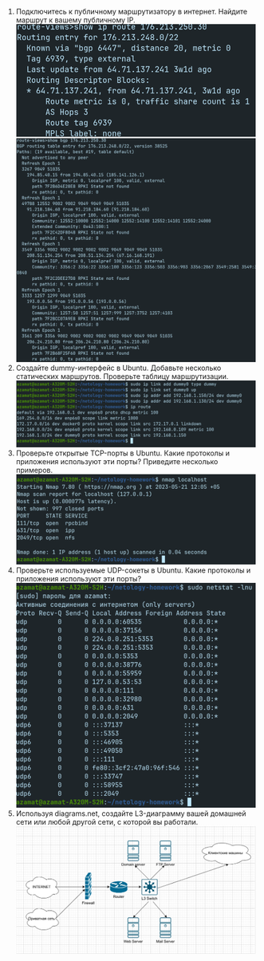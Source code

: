 1.  Подключитесь к публичному маршрутизатору в интернет. Найдите маршрут к вашему публичному IP.
![screenshot](/screenshots/ip_route.png)
![screenshot](/screenshots/show_bgp.png)
2.  Создайте dummy-интерфейс в Ubuntu. Добавьте несколько статических маршрутов. Проверьте таблицу маршрутизации.
![screenshot](/screenshots/dummy_ports.png)
3.  Проверьте открытые TCP-порты в Ubuntu. Какие протоколы и приложения используют эти порты? Приведите несколько примеров.
![screenshot](/screenshots/nmap_scan.png)
4.  Проверьте используемые UDP-сокеты в Ubuntu. Какие протоколы и приложения используют эти порты?
![screenshot](/screenshots/udp.png)
5.  Используя diagrams.net, создайте L3-диаграмму вашей домашней сети или любой другой сети, с которой вы работали.
![screenshot](/screenshots/diagram.png)